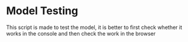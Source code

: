 # Model Testing
This script is made to test the model, it is better to first check whether it works in the console and then check the work in the browser
